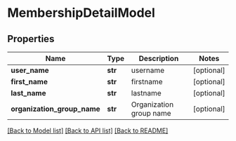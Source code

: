 # MembershipDetailModel

## Properties
Name | Type | Description | Notes
------------ | ------------- | ------------- | -------------
**user_name** | **str** | username | [optional] 
**first_name** | **str** | firstname | [optional] 
**last_name** | **str** | lastname | [optional] 
**organization_group_name** | **str** | Organization group name | [optional] 

[[Back to Model list]](../README.md#documentation-for-models) [[Back to API list]](../README.md#documentation-for-api-endpoints) [[Back to README]](../README.md)


